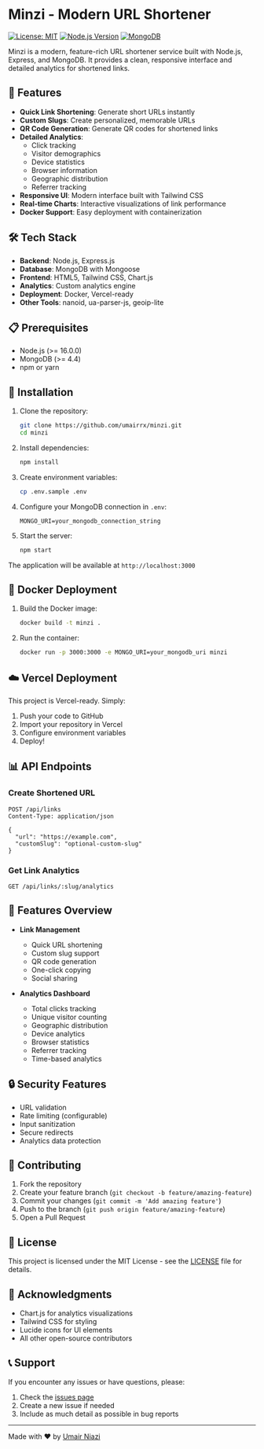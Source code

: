 # Minzi - Modern URL Shortener

[![License: MIT](https://img.shields.io/badge/License-MIT-blue.svg)](https://opensource.org/licenses/MIT)
[![Node.js Version](https://img.shields.io/badge/node-%3E%3D16.0.0-brightgreen)](https://nodejs.org/)
[![MongoDB](https://img.shields.io/badge/MongoDB-4.4%2B-green)](https://www.mongodb.com/)

Minzi is a modern, feature-rich URL shortener service built with Node.js, Express, and MongoDB. It provides a clean, responsive interface and detailed analytics for shortened links.

## 🚀 Features

- **Quick Link Shortening**: Generate short URLs instantly
- **Custom Slugs**: Create personalized, memorable URLs
- **QR Code Generation**: Generate QR codes for shortened links
- **Detailed Analytics**:
  - Click tracking
  - Visitor demographics
  - Device statistics
  - Browser information
  - Geographic distribution
  - Referrer tracking
- **Responsive UI**: Modern interface built with Tailwind CSS
- **Real-time Charts**: Interactive visualizations of link performance
- **Docker Support**: Easy deployment with containerization

## 🛠️ Tech Stack

- **Backend**: Node.js, Express.js
- **Database**: MongoDB with Mongoose
- **Frontend**: HTML5, Tailwind CSS, Chart.js
- **Analytics**: Custom analytics engine
- **Deployment**: Docker, Vercel-ready
- **Other Tools**: nanoid, ua-parser-js, geoip-lite

## 📋 Prerequisites

- Node.js (>= 16.0.0)
- MongoDB (>= 4.4)
- npm or yarn

## 🔧 Installation

1. Clone the repository:
   ```bash
   git clone https://github.com/umairrx/minzi.git
   cd minzi
   ```

2. Install dependencies:
   ```bash
   npm install
   ```

3. Create environment variables:
   ```bash
   cp .env.sample .env
   ```

4. Configure your MongoDB connection in `.env`:
   ```
   MONGO_URI=your_mongodb_connection_string
   ```

5. Start the server:
   ```bash
   npm start
   ```

The application will be available at `http://localhost:3000`

## 🐳 Docker Deployment

1. Build the Docker image:
   ```bash
   docker build -t minzi .
   ```

2. Run the container:
   ```bash
   docker run -p 3000:3000 -e MONGO_URI=your_mongodb_uri minzi
   ```

## ☁️ Vercel Deployment

This project is Vercel-ready. Simply:

1. Push your code to GitHub
2. Import your repository in Vercel
3. Configure environment variables
4. Deploy!

## 📊 API Endpoints

### Create Shortened URL
```http
POST /api/links
Content-Type: application/json

{
  "url": "https://example.com",
  "customSlug": "optional-custom-slug"
}
```

### Get Link Analytics
```http
GET /api/links/:slug/analytics
```

## 📱 Features Overview

- **Link Management**
  - Quick URL shortening
  - Custom slug support
  - QR code generation
  - One-click copying
  - Social sharing

- **Analytics Dashboard**
  - Total clicks tracking
  - Unique visitor counting
  - Geographic distribution
  - Device analytics
  - Browser statistics
  - Referrer tracking
  - Time-based analytics

## 🔒 Security Features

- URL validation
- Rate limiting (configurable)
- Input sanitization
- Secure redirects
- Analytics data protection

## 🤝 Contributing

1. Fork the repository
2. Create your feature branch (`git checkout -b feature/amazing-feature`)
3. Commit your changes (`git commit -m 'Add amazing feature'`)
4. Push to the branch (`git push origin feature/amazing-feature`)
5. Open a Pull Request

## 📄 License

This project is licensed under the MIT License - see the [LICENSE](LICENSE) file for details.

## 🙏 Acknowledgments

- Chart.js for analytics visualizations
- Tailwind CSS for styling
- Lucide icons for UI elements
- All other open-source contributors

## 📞 Support

If you encounter any issues or have questions, please:
1. Check the [issues page](https://github.com/umairrx/minzi/issues)
2. Create a new issue if needed
3. Include as much detail as possible in bug reports

---

Made with ❤️ by [Umair Niazi](https://github.com/umairrx)